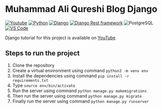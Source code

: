 # Muhammad Ali Qureshi Blog Django

[![Youtube](https://img.shields.io/badge/YouTube-FF0000?style=for-the-badge&logo=youtube&logoColor=white)](https://www.youtube.com/channel/UCKspdO30Fea8ZCxwg-0svOg)
[![Python](https://img.shields.io/badge/Python-FFD43B?style=for-the-badge&logo=python&logoColor=blue)](https://www.youtube.com/channel/UCKspdO30Fea8ZCxwg-0svOg)
[![Django](https://img.shields.io/badge/django-darkgreen?style=for-the-badge&logo=django&logoColor=white)](https://code.visualstudio.com/download)
[![Django Rest framework](https://img.shields.io/badge/djangorest-ff1709?style=for-the-badge&logo=django&logoColor=white)](https://code.visualstudio.com/download)
![PostgreSQL](https://img.shields.io/badge/PostgreSQL-316192?style=for-the-badge&logo=postgresql&logoColor=white)
[![VS Code](https://img.shields.io/badge/Visual_Studio_Code-0078D4?style=for-the-badge&logo=visual%20studio%20code&logoColor=white)](https://code.visualstudio.com/download)

Django tutorial for this project is available on [YouTube](https://youtube.com/playlist?list=PLKnjLEpehhFnb210PantMg9sdQNrygxUL)

## Steps to run the project

1. Clone the repository
2. Create a virtual environment using command `python3 -m venv env`
3. Install the dependencies using command `pip install -r requirements.txt`
4. Type `source env/bin/activate`
5. Run the server using command `python manage.py makemigrations`
6. Then run the server using command `python manage.py migrate`
7. Finally run the server using command `python manage.py runserver`
